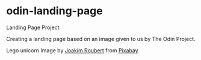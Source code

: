 # odin-landing-page
Landing Page Project

Creating a landing page based on an image given to us by The Odin Project.

Lego unicorn Image by <a href="https://pixabay.com/users/d97jro-481086/?utm_source=link-attribution&utm_medium=referral&utm_campaign=image&utm_content=671593">Joakim Roubert</a> from <a href="https://pixabay.com//?utm_source=link-attribution&utm_medium=referral&utm_campaign=image&utm_content=671593">Pixabay</a>